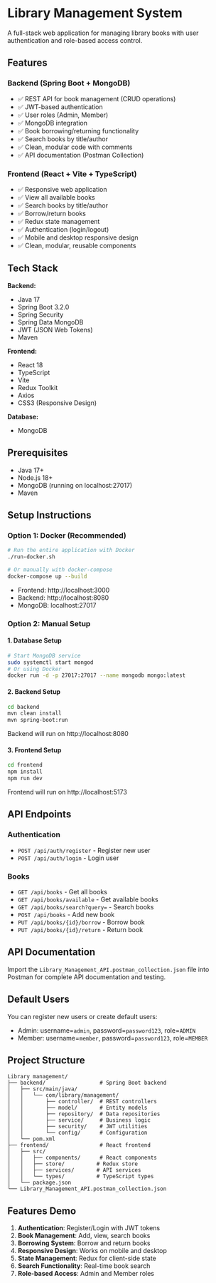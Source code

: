 # Library Management System

A full-stack web application for managing library books with user authentication and role-based access control.

## Features

### Backend (Spring Boot + MongoDB)
- ✅ REST API for book management (CRUD operations)
- ✅ JWT-based authentication
- ✅ User roles (Admin, Member)
- ✅ MongoDB integration
- ✅ Book borrowing/returning functionality
- ✅ Search books by title/author
- ✅ Clean, modular code with comments
- ✅ API documentation (Postman Collection)

### Frontend (React + Vite + TypeScript)
- ✅ Responsive web application
- ✅ View all available books
- ✅ Search books by title/author
- ✅ Borrow/return books
- ✅ Redux state management
- ✅ Authentication (login/logout)
- ✅ Mobile and desktop responsive design
- ✅ Clean, modular, reusable components

## Tech Stack

**Backend:**
- Java 17
- Spring Boot 3.2.0
- Spring Security
- Spring Data MongoDB
- JWT (JSON Web Tokens)
- Maven

**Frontend:**
- React 18
- TypeScript
- Vite
- Redux Toolkit
- Axios
- CSS3 (Responsive Design)

**Database:**
- MongoDB

## Prerequisites

- Java 17+
- Node.js 18+
- MongoDB (running on localhost:27017)
- Maven

## Setup Instructions

### Option 1: Docker (Recommended)
```bash
# Run the entire application with Docker
./run-docker.sh

# Or manually with docker-compose
docker-compose up --build
```
- Frontend: http://localhost:3000
- Backend: http://localhost:8080
- MongoDB: localhost:27017

### Option 2: Manual Setup

#### 1. Database Setup
```bash
# Start MongoDB service
sudo systemctl start mongod
# Or using Docker
docker run -d -p 27017:27017 --name mongodb mongo:latest
```

#### 2. Backend Setup
```bash
cd backend
mvn clean install
mvn spring-boot:run
```
Backend will run on http://localhost:8080

#### 3. Frontend Setup
```bash
cd frontend
npm install
npm run dev
```
Frontend will run on http://localhost:5173

## API Endpoints

### Authentication
- `POST /api/auth/register` - Register new user
- `POST /api/auth/login` - Login user

### Books
- `GET /api/books` - Get all books
- `GET /api/books/available` - Get available books
- `GET /api/books/search?query=` - Search books
- `POST /api/books` - Add new book
- `PUT /api/books/{id}/borrow` - Borrow book
- `PUT /api/books/{id}/return` - Return book

## API Documentation

Import the `Library_Management_API.postman_collection.json` file into Postman for complete API documentation and testing.

## Default Users

You can register new users or create default users:
- Admin: username=`admin`, password=`password123`, role=`ADMIN`
- Member: username=`member`, password=`password123`, role=`MEMBER`

## Project Structure

```
Library management/
├── backend/                 # Spring Boot backend
│   ├── src/main/java/
│   │   └── com/library/management/
│   │       ├── controller/  # REST controllers
│   │       ├── model/       # Entity models
│   │       ├── repository/  # Data repositories
│   │       ├── service/     # Business logic
│   │       ├── security/    # JWT utilities
│   │       └── config/      # Configuration
│   └── pom.xml
├── frontend/                # React frontend
│   ├── src/
│   │   ├── components/      # React components
│   │   ├── store/          # Redux store
│   │   ├── services/       # API services
│   │   └── types/          # TypeScript types
│   └── package.json
└── Library_Management_API.postman_collection.json
```

## Features Demo

1. **Authentication**: Register/Login with JWT tokens
2. **Book Management**: Add, view, search books
3. **Borrowing System**: Borrow and return books
4. **Responsive Design**: Works on mobile and desktop
5. **State Management**: Redux for client-side state
6. **Search Functionality**: Real-time book search
7. **Role-based Access**: Admin and Member roles